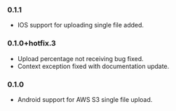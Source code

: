 ### 0.1.1

* IOS support for uploading single file added.

### 0.1.0+hotfix.3

* Upload percentage not receiving bug fixed.
* Context exception fixed with documentation update.

### 0.1.0

* Android support for AWS S3 single file upload.
